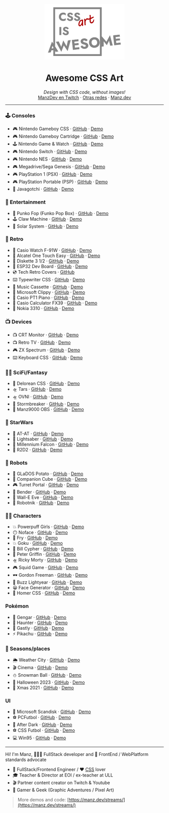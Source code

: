<div align="center">
  <img height="175" src="./css-art-is-awesome.png">
  <h1>Awesome CSS Art</h1>
  <i>Design with CSS code, without images!</i>
</div>

<div align="center">
  <a href="https://twitch.tv/ManzDev">ManzDev en Twitch</a> · <a href="https://links.manz.dev">Otras redes</a> · <a href="https://manz.dev">Manz.dev</a>
</div>

---

### 🕹️ Consoles
- 🎮 Nintendo Gameboy CSS · [GitHub](https://github.com/ManzDev/twitch-gameboy-css) · [Demo](https://manzdev.github.io/twitch-gameboy-css)
- 🎮 Nintendo Gameboy Cartridge · [GitHub](https://github.com/ManzDev/twitch-gameboy-cartridge) · [Demo](https://manzdev.github.io/twitch-gameboy-cartridge)
- 🕹️ Nintendo Game & Watch · [GitHub](https://github.com/ManzDev/twitch-nintendo-game-watch-css) · [Demo](https://manzdev.github.io/twitch-nintendo-game-watch-css)
- 🎮 Nintendo Switch · [GitHub](https://github.com/ManzDev/twitch-nintendo-switch) · [Demo](https://manzdev.github.io/twitch-nintendo-switch)
- 🎮 Nintendo NES · [GitHub](https://github.com/ManzDev/twitch-nintendo-nes) · [Demo](https://manzdev.github.io/twitch-nintendo-nes)
- 🎮 Megadrive/Sega Genesis · [GitHub](https://github.com/ManzDev/twitch-megadrive-genesis) · [Demo](https://manzdev.github.io/twitch-megadrive-genesis)
- 🎮 PlayStation 1 (PSX) · [GitHub](https://github.com/ManzDev/twitch-psx) · [Demo](https://manzdev.github.io/twitch-psx)
- 🎮 PlayStation Portable (PSP) · [GitHub](https://github.com/ManzDev/twitch-psp) · [Demo](https://manzdev.github.io/twitch-psp)
- 🥚 Javagotchi · [GitHub](https://github.com/ManzDev/javagotchi) · [Demo](https://manzdev.github.io/javagotchi)

### 👾 Entertainment

- 🤖 Punko Fop (Funko Pop Box) · [GitHub](https://github.com/ManzDev/twitch-punko-fop) · [Demo](https://manzdev.github.io/twitch-punko-fop)
- 🕹️ Claw Machine · [GitHub](https://github.com/ManzDev/twitch-claw-machine) · [Demo](https://manzdev.github.io/twitch-claw-machine)
- 🌌 Solar System · [GitHub](https://github.com/ManzDev/twitch-solar-system) · [Demo](https://manzdev.github.io/twitch-solar-system)

### 💾 Retro

- 🎹 Casio Watch F-91W · [GitHub](https://github.com/ManzDev/twitch-casio) · [Demo](https://manzdev.github.io/twitch-casio)
- 📱 Alcatel One Touch Easy · [GitHub](https://github.com/ManzDev/twitch-alcatel-one-touch-easy) · [Demo](https://manzdev.github.io/twitch-alcatel-one-touch-easy)
- 💾 Diskette 3 1/2 · [GitHub](https://github.com/ManzDev/twitch-diskette) · [Demo](https://manzdev.github.io/twitch-diskette)
- 🔌 ESP32 Dev Board · [GitHub](https://github.com/ManzDev/twitch-esp32-css) · [Demo](https://manzdev.github.io/twitch-esp32-css)
- 💿 Tech Retro Covers · [GitHub](https://github.com/ManzDev/twitch-cover-dev)
- ⌨️ Typewriter CSS · [GitHub](https://github.com/ManzDev/twitch-typewriter-css) · [Demo](https://manzdev.github.io/twitch-typewriter-css)
- 💾 Music Cassette · [GitHub](https://github.com/ManzDev/twitch-cassette) · [Demo](https://manzdev.github.io/twitch-cassette)
- 📎 Microsoft Clippy · [GitHub](https://github.com/ManzDev/twitch-clippy) · [Demo](https://manzdev.github.io/twitch-clippy)
- 🎹 Casio PT1 Piano · [GitHub](https://github.com/ManzDev/twitch-casio-pt1) · [Demo](https://manzdev.github.io/twitch-casio-pt1)
- 🎹 Casio Calculator FX39 · [GitHub](https://github.com/ManzDev/twitch-casio-fx39) · [Demo](https://manzdev.github.io/twitch-casio-fx39)
- 📱 Nokia 3310 · [GitHub](https://github.com/ManzDev/twitch-nokia3310) · [Demo](https://manzdev.github.io/twitch-nokia3310)

### 📺 Devices

- 📺 CRT Monitor · [GitHub](https://github.com/ManzDev/twitch-crt-monitor) · [Demo](https://manzdev.github.io/twitch-crt-monitor)
- 📺 Retro TV · [GitHub](https://github.com/ManzDev/twitch-tv) · [Demo](https://manzdev.github.io/twitch-tv)
- 🎮 ZX Spectrum · [GitHub](https://github.com/ManzDev/twitch-zx-spectrum) · [Demo](https://manzdev.github.io/twitch-zx-spectrum)
- ⌨️ Keyboard CSS · [GitHub](https://github.com/ManzDev/twitch-keyboard) · [Demo](https://manzdev.github.io/twitch-keyboard)


### 🧙‍♂️ SciFi/Fantasy

- 🚗 Delorean CSS · [GitHub](https://github.com/ManzDev/twitch-delorean-css) · [Demo](https://manzdev.github.io/twitch-delorean-css)
- 🛸 Tars · [GitHub](https://github.com/ManzDev/twitch-tars) · [Demo](https://manzdev.github.io/twitch-tars)
- 🛸 OVNI · [GitHub](https://github.com/ManzDev/twitch-ovni) · [Demo](https://manzdev.github.io/twitch-ovni)
- 🔨 Stormbreaker · [GitHub](https://github.com/ManzDev/twitch-stormbreaker) · [Demo](https://manzdev.github.io/twitch-stormbreaker)
- 🎥 Manz9000 OBS · [GitHub](https://github.com/ManzDev/twitch-manz9000-obs) · [Demo](https://manzdev.github.io/twitch-manz9000-obs)

### 🌌 StarWars

- 🤖 AT-AT · [GitHub](https://github.com/ManzDev/twitch-at-at) · [Demo](https://manzdev.github.io/twitch-at-at)
- 🔦 Lightsaber · [GitHub](https://github.com/ManzDev/twitch-lightsaber) · [Demo](https://manzdev.github.io/twitch-lightsaber)
- 🚀 Millennium Falcon · [GitHub](https://github.com/ManzDev/twitch-millennium-falcon) · [Demo](https://manzdev.github.io/twitch-millennium-falcon)
- 🤖 R2D2 · [GitHub](https://github.com/ManzDev/twitch-r2d2) · [Demo](https://manzdev.github.io/twitch-r2d2)

### 🤖 Robots

- 🤖 GLaDOS Potato · [GitHub](https://github.com/ManzDev/twitch-glados-potato) · [Demo](https://manzdev.github.io/twitch-glados-potato)
- 🔲 Companion Cube · [GitHub](https://github.com/ManzDev/twitch-companion-cube) · [Demo](https://manzdev.github.io/twitch-companion-cube)
- 🎮 Turret Portal · [GitHub](https://github.com/ManzDev/twitch-turret) · [Demo](https://manzdev.github.io/twitch-turret/)
- 🤖 Bender · [GitHub](https://github.com/ManzDev/twitch-bender) · [Demo](https://manzdev.github.io/twitch-bender)
- 🤖 Wall-E Eve · [GitHub](https://github.com/ManzDev/twitch-wall-e-eve) · [Demo](https://manzdev.github.io/twitch-wall-e-eve)
- 🤖 Robotnik · [GitHub](https://github.com/ManzDev/twitch-robotnik) · [Demo](https://manzdev.github.io/twitch-robotnik)

### 🙍‍♂️ Characters

- 💥 Powerpuff Girls · [GitHub](https://github.com/ManzDev/twitch-powerpuffgirls) · [Demo](https://manzdev.github.io/twitch-powerpuffgirls)
- 😶 Noface · [GitHub](https://github.com/ManzDev/twitch-noface) · [Demo](https://manzdev.github.io/twitch-noface)
- 🍳 Fry · [GitHub](https://github.com/ManzDev/twitch-fry) · [Demo](https://manzdev.github.io/twitch-fry)
- 💥 Goku · [GitHub](https://github.com/ManzDev/twitch-goku) · [Demo](https://manzdev.github.io/twitch-goku)
- 🔮 Bill Cypher · [GitHub](https://github.com/ManzDev/twitch-bill-cypher) · [Demo](https://manzdev.github.io/twitch-bill-cypher)
- 🤣 Peter Griffin · [GitHub](https://github.com/ManzDev/twitch-peter-griffin) · [Demo](https://manzdev.github.io/twitch-peter-griffin)
- 🛸 Ricky Morty · [GitHub](https://github.com/ManzDev/twitch-rickymorty) · [Demo](https://manzdev.github.io/twitch-rickymorty)
- 🎮 Squid Game · [GitHub](https://github.com/ManzDev/twitch-squid-game) · [Demo](https://manzdev.github.io/twitch-squid-game)
- 🕶 Gordon Freeman · [GitHub](https://github.com/ManzDev/twitch-gordon-freeman) · [Demo](https://manzdev.github.io/twitch-gordon-freeman)
- 🚀 Buzz Lightyear · [GitHub](https://github.com/ManzDev/twitch-buzz-lightyear) · [Demo](https://manzdev.github.io/twitch-buzz-lightyear)
- 😀 Face Generator · [GitHub](https://github.com/ManzDev/twitch-face-generator) · [Demo](https://manzdev.github.io/twitch-face-generator)
- 🍩 Homer CSS · [GitHub](https://github.com/ManzDev/homer-meme-css) · [Demo](https://manzdev.github.io/homer-meme-css)

### Pokémon

- 👻 Gengar · [GitHub](https://github.com/ManzDev/twitch-gengar) · [Demo](https://manzdev.github.io/twitch-gengar)
- 👻 Haunter · [GitHub](https://github.com/ManzDev/twitch-haunter) · [Demo](https://manzdev.github.io/twitch-haunter)
- 👻 Gastly · [GitHub](https://github.com/ManzDev/twitch-gastly) · [Demo](https://manzdev.github.io/twitch-gastly)
- ⚡ Pikachu · [GitHub](https://github.com/ManzDev/twitch-pikachu) · [Demo](https://manzdev.github.io/twitch-pikachu)

### 🎇 Seasons/places

- 🌦️ Weather City · [GitHub](https://github.com/ManzDev/twitch-weather-city/) · [Demo](https://manzdev.github.io/twitch-weather-city)
- 🎬 Cinema · [GitHub](https://github.com/ManzDev/twitch-cinema) · [Demo](https://manzdev.github.io/twitch-cinema)
- ⛄ Snowman Ball · [GitHub](https://github.com/ManzDev/twitch-snowman-ball) · [Demo](https://manzdev.github.io/twitch-snowman-ball)
- 🎃 Halloween 2023 · [GitHub](https://github.com/ManzDev/twitch-halloween-2023) · [Demo](https://manzdev.github.io/twitch-halloween-2023)
- 🎅 Xmas 2021 · [GitHub](https://github.com/ManzDev/twitch-xmas-2021) · [Demo](https://manzdev.github.io/twitch-xmas-2021)

### UI

- 💾 Microsoft Scandisk · [GitHub](https://github.com/ManzDev/twitch-scandisk) · [Demo](https://manzdev.github.io/twitch-scandisk)
- ⚽ PCFutbol · [GitHub](https://github.com/ManzDev/twitch-pcfutbol) · [Demo](https://manzdev.github.io/twitch-pcfutbol)
- 🌙 After Dark · [GitHub](https://github.com/ManzDev/twitch-after-dark) · [Demo](https://manzdev.github.io/twitch-after-dark)
- ⚽ CSS Futbol · [GitHub](https://github.com/ManzDev/css-futbol) · [Demo](https://manzdev.github.io/css-futbol)
- 💻 Win95 · [GitHub](https://github.com/ManzDev/twitch-win95) · [Demo](https://manzdev.github.io/twitch-win95)

---

Hi! I'm Manz, 👨🏽‍💻 FullStack developer and 🥑 FrontEnd / WebPlatform standards advocate

- 🧰 FullStack/Frontend Engineer / ❤️ [CSS](https://lenguajecss.com/) lover
- 🎓 Teacher & Director at EOI / ex-teacher at ULL
- 🎬 Partner content creator on Twitch & Youtube
- 👾 Gamer & Geek (Graphic Adventures / Pixel Art)

> More demos and code: [https://manz.dev/streams/](https://manz.dev/streams/)
